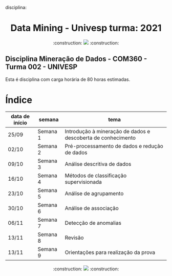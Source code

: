 disciplina: 
<h1 align="center"> Data Mining - Univesp turma: 2021 </h1>

<p align="center">
  :construction:
<img loading="lazy" src="http://img.shields.io/static/v1?label=STATUS&message=EM%20DESENVOLVIMENTO&color=GREEN&style=for-the-badge"/>
  :construction:
</p>

## Disciplina Mineração de Dados - COM360 - Turma 002 - UNIVESP
Esta é disciplina com carga horária de 80 horas estimadas. 


# Índice 

| data de início | semana | tema |
| ----------- | ----------- | ----------- |
| 25/09| Semana 1 | Introdução à mineração de dados e descoberta de conhecimento
| 02/10| Semana 2 | Pré-processamento de dados e redução de dados |
| 09/10| Semana 3 | Análise descritiva de dados |
| 16/10| Semana 4 | Métodos de classificação supervisionada |
| 23/10| Semana 5 | Análise de agrupamento |
| 30/10| Semana 6 | Análise de associação |
| 06/11| Semana 7 | Detecção de anomalias |
| 13/11| Semana 8 | Revisão |
| 13/11| Semana 9 | Orientações para realização da prova |.



<p align="center">
  :construction:
<img loading="lazy" src="http://img.shields.io/static/v1?label=STATUS&message=EM%20DESENVOLVIMENTO&color=GREEN&style=for-the-badge"/>
  :construction:
</p>
